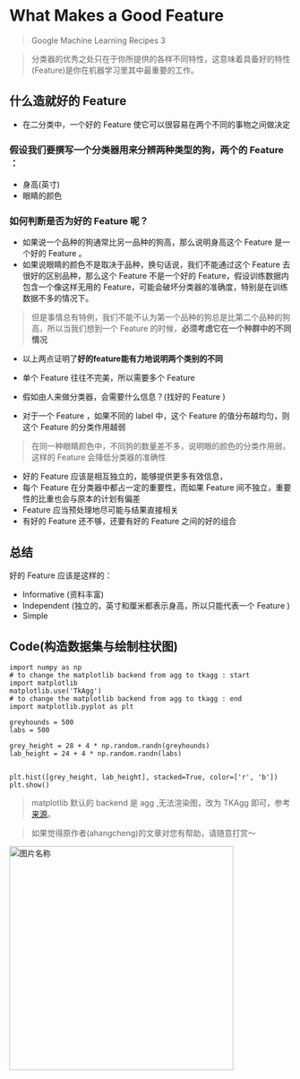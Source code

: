 # What Makes a Good Feature

> Google Machine Learning Recipes 3


> 分类器的优秀之处只在于你所提供的各样不同特性，这意味着具备好的特性(Feature)是你在机器学习里其中最重要的工作。

## 什么造就好的 Feature

* 在二分类中，一个好的 Feature 使它可以很容易在两个不同的事物之间做决定

### 假设我们要撰写一个分类器用来分辨两种类型的狗，两个的 Feature ：
* 身高(英寸)
* 眼睛的颜色

### 如何判断是否为好的 Feature 呢？
* 如果说一个品种的狗通常比另一品种的狗高，那么说明身高这个 Feature 是一个好的 Feature 。
* 如果说眼睛的颜色不是取决于品种，换句话说，我们不能通过这个 Feature 去很好的区别品种，那么这个 Feature 不是一个好的 Feature，假设训练数据内包含一个像这样无用的  Feature，可能会破坏分类器的准确度，特别是在训练数据不多的情况下。

> 但是事情总有特例，我们不能不认为第一个品种的狗总是比第二个品种的狗高，所以当我们想到一个 Feature 的时候，**必须考虑它在一个种群中的不同情况**

* 以上两点证明了**好的feature能有力地说明两个类别的不同**


* 单个 Feature 往往不完美，所以需要多个 Feature 
* 假如由人来做分类器，会需要什么信息？(找好的 Feature )
* 对于一个 Feature ，如果不同的 label 中，这个 Feature 的值分布越均匀，则这个 Feature 的分类作用越弱

> 在同一种眼睛颜色中，不同狗的数量差不多，说明眼的颜色的分类作用弱，这样的 Feature 会降低分类器的准确性

* 好的 Feature 应该是相互独立的，能够提供更多有效信息，
* 每个 Feature 在分类器中都占一定的重要性，而如果  Feature 间不独立，重要性的比重也会与原本的计划有偏差
*  Feature 应当预处理地尽可能与结果直接相关
* 有好的 Feature 还不够，还要有好的 Feature 之间的好的组合

## **总结**
好的 Feature 应该是这样的：

* Informative (资料丰富)
* Independent (独立的，英寸和厘米都表示身高，所以只能代表一个 Feature )
* Simple 

## Code(构造数据集与绘制柱状图)

    import numpy as np
    # to change the matplotlib backend from agg to tkagg : start
    import matplotlib
    matplotlib.use('TkAgg')
    # to change the matplotlib backend from agg to tkagg : end
    import matplotlib.pyplot as plt
    
    greyhounds = 500
    labs = 500
    
    grey_height = 28 + 4 * np.random.randn(greyhounds)
    lab_height = 24 + 4 * np.random.randn(labs)
    
    
    plt.hist([grey_height, lab_height], stacked=True, color=['r', 'b'])
    plt.show()

> matplotlib 默认的 backend 是 agg ,无法渲染图，改为  TKAgg 即可，参考[来源](http://www.jianshu.com/p/3f4b89aaf057)。

> 如果觉得原作者(ahangcheng)的文章对您有帮助，请随意打赏～

<img src="https://github.com/ahangchen/GoogleML/raw/master/res/wxmoney.jpg" width = "400" height = "400" alt="图片名称" align=center />
